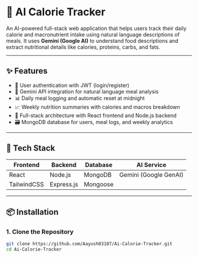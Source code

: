# 🥗 AI Calorie Tracker

An AI-powered full-stack web application that helps users track their daily calorie and macronutrient intake using natural language descriptions of meals. It uses **Gemini (Google AI)** to understand food descriptions and extract nutritional details like calories, proteins, carbs, and fats.

---

## ✨ Features

- 🔐 User authentication with JWT (login/register)
- 🧠 Gemini API integration for natural language meal analysis
- 📊 Daily meal logging and automatic reset at midnight
- 📈 Weekly nutrition summaries with calories and macros breakdown
- 🧾 Full-stack architecture with React frontend and Node.js backend
- 🗃️ MongoDB database for users, meal logs, and weekly analytics

---

## 🔧 Tech Stack

| Frontend   | Backend    | Database | AI Service         |
|------------|------------|----------|--------------------|
| React      | Node.js    | MongoDB  | Gemini (Google GenAI) |
| TailwindCSS| Express.js | Mongoose |                    |

---

## 📦 Installation

### 1. Clone the Repository
```bash
git clone https://github.com/Aayush03107/Ai-Calorie-Tracker.git
cd Ai-Calorie-Tracker


